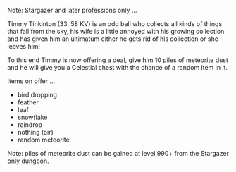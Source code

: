 ---
---
Note: Stargazer and later professions only ...

Timmy Tinkinton (33, 58 KV) is an odd ball who collects all kinds of things that fall from the sky, his wife is a little annoyed with his growing collection and has given him an ultimatum either he gets rid of his collection or she leaves him!

To this end Timmy is now offering a deal, give him 10 piles of meteorite dust and he will give you a Celestial chest with the chance of a random item in it.

Items on offer ...

*   bird dropping
*   feather
*   leaf
*   snowflake
*   raindrop
*   nothing (air)
*   random meteorite

Note: piles of meteorite dust can be gained at level 990+ from the Stargazer only dungeon.